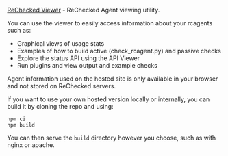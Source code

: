 [ReChecked Viewer](https://view.rechecked.io) - ReChecked Agent viewing utility.

You can use the viewer to easily access information about your rcagents such as:
- Graphical views of usage stats
- Examples of how to build active (check_rcagent.py) and passive checks
- Explore the status API using the API Viewer
- Run plugins and view output and example checks

Agent information used on the hosted site is only available in your browser and not stored on ReChecked servers.

If you want to use your own hosted version locally or internally, you can build it by cloning the repo and using:
```
npm ci
npm build
```

You can then serve the `build` directory however you choose, such as with nginx or apache.